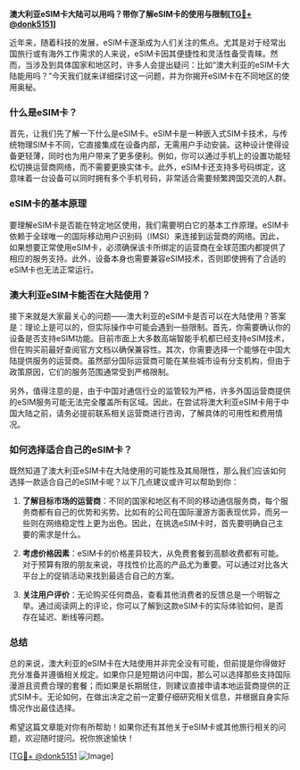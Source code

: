 **澳大利亚eSIM卡大陆可以用吗？带你了解eSIM卡的使用与限制[[TG💪+ @donk5151](https://t.me/s/donk5151)]**

近年来，随着科技的发展，eSIM卡逐渐成为人们关注的焦点。尤其是对于经常出国旅行或有海外工作需求的人来说，eSIM卡因其便捷性和灵活性备受青睐。然而，当涉及到具体国家和地区时，许多人会提出疑问：比如“澳大利亚的eSIM卡大陆能用吗？”今天我们就来详细探讨这一问题，并为你揭开eSIM卡在不同地区的使用奥秘。

### 什么是eSIM卡？

首先，让我们先了解一下什么是eSIM卡。eSIM卡是一种嵌入式SIM卡技术，与传统物理SIM卡不同，它直接集成在设备内部，无需用户手动安装。这种设计使得设备更轻薄，同时也为用户带来了更多便利。例如，你可以通过手机上的设置功能轻松切换运营商网络，而不需要更换实体卡。此外，eSIM卡还支持多号码绑定，这意味着一台设备可以同时拥有多个手机号码，非常适合需要频繁跨国交流的人群。

### eSIM卡的基本原理

要理解eSIM卡是否能在特定地区使用，我们需要明白它的基本工作原理。eSIM卡依赖于全球唯一的国际移动用户识别码（IMSI）来连接到运营商的网络。因此，如果想要正常使用eSIM卡，必须确保该卡所绑定的运营商在全球范围内都提供了相应的服务支持。此外，设备本身也需要兼容eSIM技术，否则即使拥有了合适的eSIM卡也无法正常运行。

### 澳大利亚eSIM卡能否在大陆使用？

接下来就是大家最关心的问题——澳大利亚的eSIM卡是否可以在大陆使用？答案是：理论上是可以的，但实际操作中可能会遇到一些限制。首先，你需要确认你的设备是否支持eSIM功能。目前市面上大多数高端智能手机都已经支持eSIM技术，但在购买前最好查阅官方文档以确保兼容性。其次，你需要选择一个能够在中国大陆提供服务的运营商。虽然部分国际运营商可能在某些城市设有分支机构，但由于政策原因，它们的服务范围通常受到严格限制。

另外，值得注意的是，由于中国对通信行业的监管较为严格，许多外国运营商提供的eSIM服务可能无法完全覆盖所有区域。因此，在尝试将澳大利亚eSIM卡用于中国大陆之前，请务必提前联系相关运营商进行咨询，了解具体的可用性和费用情况。

### 如何选择适合自己的eSIM卡？

既然知道了澳大利亚eSIM卡在大陆使用的可能性及其局限性，那么我们应该如何选择一款适合自己的eSIM卡呢？以下几点建议或许可以帮助到你：

1. **了解目标市场的运营商**：不同的国家和地区有不同的移动通信服务商，每个服务商都有自己的优势和劣势。比如有的公司在国际漫游方面表现优异，而另一些则在网络稳定性上更为出色。因此，在挑选eSIM卡时，首先要明确自己主要的需求是什么。
   
2. **考虑价格因素**：eSIM卡的价格差异较大，从免费套餐到高额收费都有可能。对于预算有限的朋友来说，寻找性价比高的产品尤为重要。可以通过对比各大平台上的促销活动来找到最适合自己的方案。

3. **关注用户评价**：无论购买任何商品，查看其他消费者的反馈总是一个明智之举。通过阅读网上的评论，你可以了解到这款eSIM卡的实际体验如何，是否存在延迟、断线等问题。

### 总结

总的来说，澳大利亚的eSIM卡在大陆使用并非完全没有可能，但前提是你得做好充分准备并遵循相关规定。如果你只是短期访问中国，那么可以选择那些支持国际漫游且资费合理的套餐；而如果是长期居住，则建议直接申请本地运营商提供的正式SIM卡。无论如何，在做出决定之前一定要仔细研究相关信息，并根据自身实际情况作出最佳选择。

希望这篇文章能对你有所帮助！如果你还有其他关于eSIM卡或其他旅行相关的问题，欢迎随时提问。祝你旅途愉快！

[[TG💪+ @donk5151](https://t.me/s/donk5151) ![Image](https://i.postimg.cc/rwNCRYN7/Snipaste-2025-04-30-17-27-05.png)]
